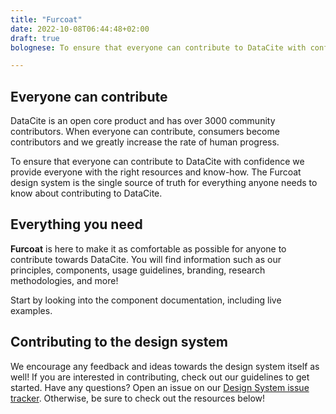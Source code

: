 ```yaml
---
title: "Furcoat"
date: 2022-10-08T06:44:48+02:00
draft: true
bolognese: To ensure that everyone can contribute to DataCite with confidence we provide everyone with the right resources and know-how. The Furcoat design system is the single source of truth for everything anyone needs to know about contributing to DataCite.

---
```


## Everyone can contribute
DataCite is an open core product and has over 3000 community contributors. When everyone can contribute, consumers become contributors and we greatly increase the rate of human progress.

To ensure that everyone can contribute to DataCite with confidence we provide everyone with the right resources and know-how. The Furcoat design system is the single source of truth for everything anyone needs to know about contributing to DataCite.


## Everything you need
**Furcoat** is here to make it as comfortable as possible for anyone to contribute towards DataCite. You will find information such as our principles, components, usage guidelines, branding, research methodologies, and more!

Start by looking into the component documentation, including live examples.


## Contributing to the design system
We encourage any feedback and ideas towards the design system itself as well! If you are interested in contributing, check out our guidelines to get started. Have any questions? Open an issue on our [Design System issue tracker](https://github.com/datacite/furcoat/issues). Otherwise, be sure to check out the resources below!